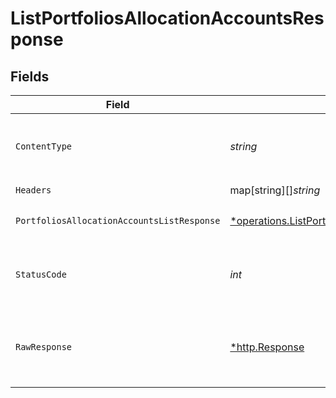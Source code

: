 # ListPortfoliosAllocationAccountsResponse


## Fields

| Field                                                                                                                                                                                              | Type                                                                                                                                                                                               | Required                                                                                                                                                                                           | Description                                                                                                                                                                                        |
| -------------------------------------------------------------------------------------------------------------------------------------------------------------------------------------------------- | -------------------------------------------------------------------------------------------------------------------------------------------------------------------------------------------------- | -------------------------------------------------------------------------------------------------------------------------------------------------------------------------------------------------- | -------------------------------------------------------------------------------------------------------------------------------------------------------------------------------------------------- |
| `ContentType`                                                                                                                                                                                      | *string*                                                                                                                                                                                           | :heavy_check_mark:                                                                                                                                                                                 | HTTP response content type for this operation                                                                                                                                                      |
| `Headers`                                                                                                                                                                                          | map[string][]*string*                                                                                                                                                                              | :heavy_check_mark:                                                                                                                                                                                 | N/A                                                                                                                                                                                                |
| `PortfoliosAllocationAccountsListResponse`                                                                                                                                                         | [*operations.ListPortfoliosAllocationAccountsPortfoliosAllocationAccountsListResponse](../../../pkg/models/operations/listportfoliosallocationaccountsportfoliosallocationaccountslistresponse.md) | :heavy_minus_sign:                                                                                                                                                                                 | Portfolios allocation accounts                                                                                                                                                                     |
| `StatusCode`                                                                                                                                                                                       | *int*                                                                                                                                                                                              | :heavy_check_mark:                                                                                                                                                                                 | HTTP response status code for this operation                                                                                                                                                       |
| `RawResponse`                                                                                                                                                                                      | [*http.Response](https://pkg.go.dev/net/http#Response)                                                                                                                                             | :heavy_check_mark:                                                                                                                                                                                 | Raw HTTP response; suitable for custom response parsing                                                                                                                                            |